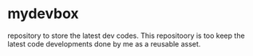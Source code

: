 # mydevbox
repository to store the latest dev codes.
This repositoory is too keep the latest code developments done by me as a reusable asset.

